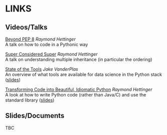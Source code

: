 LINKS
=====

Videos/Talks
------------

[Beyond PEP 8](https://www.youtube.com/watch?v=wf-BqAjZb8M) *Raymond Hettinger* </br>
A talk on how to code in a Pythonic way

[Super Considered Super](https://www.youtube.com/watch?v=EiOglTERPEo) *Raymond Hettinger* </br>
A talk on understanding multiple inheritance (in particular the ordering)

[State of the Tools](https://www.youtube.com/watch?v=5GlNDD7qbP4) *Jake VanderPlas* </br>
An overview of what tools are available for data science in the Python stack 
([slides](https://speakerdeck.com/jakevdp/the-state-of-the-stack-scipy-2015-keynote))

[Transforming Code into Beautiful, Idiomatic Python](https://www.youtube.com/watch?v=OSGv2VnC0go) *Raymond Hettinger* </br>
A look at how to write Python code (rather than Java/C) and use the standard library ([slides](https://speakerdeck.com/pyconslides/transforming-code-into-beautiful-idiomatic-python-by-raymond-hettinger-1))

Slides/Documents
------

TBC
